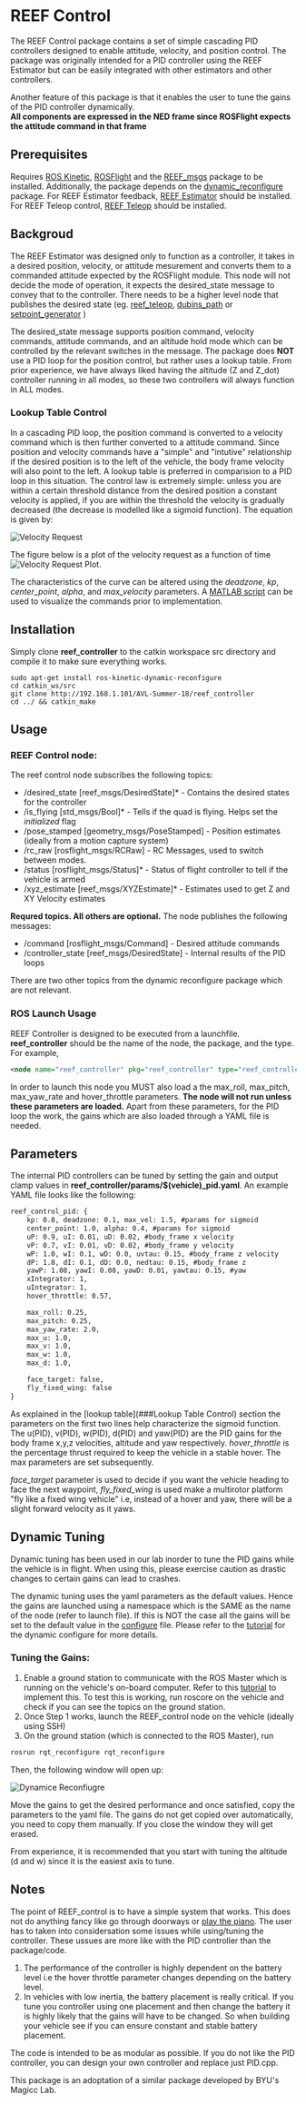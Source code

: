 # REEF Control
The REEF Control package contains a set of simple cascading PID controllers designed to enable attitude, velocity, and position control. The package was originally intended for a PID controller using the REEF Estimator but can be easily integrated with other estimators and other controllers. 

Another feature of this package is that it enables the user to tune the gains of the PID controller dynamically.  
**All components are expressed in the NED frame since ROSFlight expects the attitude command in that frame**
## Prerequisites
Requires [ROS Kinetic](http://wiki.ros.org/kinetic/Installation), [ROSFlight](http://docs.rosflight.org/en/latest/user-guide/ros-setup/) and the [REEF_msgs](http://192.168.1.101/AVL-Summer-18/reef_msgs) package to be installed. Additionally, the package depends on the [dynamic_reconfigure](http://wiki.ros.org/dynamic_reconfigure) package.
For REEF Estimator feedback, [REEF Estimator](http://192.168.1.101/AVL-Summer-18/reef_estimator) should be installed. For REEF Teleop control, [REEF Teleop](http://192.168.1.101/AVL-Summer-18/reef_teleop) should be installed.

## Backgroud
The REEF Estimator was designed only to function as a controller, it takes in a desired position, velocity, or attitude mesurement and converts them to a commanded attitude expected by the ROSFlight module. This node will not decide the mode of operation, it expects the desired_state message to convey that to the controller. There needs to be a higher level node that publishes the desired state (eg. [reef_teleop](http://192.168.1.101/AVL-Summer-18/reef_teleop), [dubins_path](http://192.168.1.101/AVL-Summer-18/dubins_path) or [setpoint_generator](https://github.com/uncc-visionlab/setpoint_publisher)  )

The desired_state message supports position command, velocity commands, attitude commands, and an altitude hold mode which can be controlled by the relevant switches in the message. The package does **NOT** use a PID loop for the position control, but rather uses a lookup table. From prior experience, we have always liked having the altitude (Z and Z_dot) controller running in all modes, so these two controllers will always function in ALL modes. 

### Lookup Table Control
In a cascading PID loop, the position command is converted to a velocity command which is then further converted to a attitude command. Since position and velocity commands have a "simple" and "intutive" relationship if the desired position is to the left of the vehicle, the body frame velocity will also point to the left. A lookup table is preferred in comparision to a PID loop in this situation.
The control law is extremely simple: unless you are within a certain threshold distance from the desired position a constant velocity is applied, if you are within the threshold the velocity is gradually decreased (the decrease is modelled like a sigmoid function). 
The equation is given by:

![Velocity Request](./docs/Sigmoid_Equation.png) 

The figure below is a plot of the velocity request as a function of time 
![Velocity Request Plot](./docs/velocity_request.jpg). 

The characteristics of the curve can be altered using the *deadzone*, *kp*, *center_point*, *alpha*, and *max_velocity* parameters. A [MATLAB script](./scripts/configure_lookup_table.m) can be used to visualize the commands prior to implementation.

## Installation
Simply clone **reef_controller** to the catkin workspace src directory and compile it to make sure everything works.
```
sudo apt-get install ros-kinetic-dynamic-reconfigure
cd catkin_ws/src
git clone http://192.168.1.101/AVL-Summer-18/reef_controller
cd ../ && catkin_make
```
## Usage

### REEF Control node:
The reef control node subscribes the following topics:
 * /desired_state [reef_msgs/DesiredState]* - Contains the desired states for the controller
 * /is_flying [std_msgs/Bool]* - Tells if the quad is flying. Helps set the *initialized* flag
 * /pose_stamped [geometry_msgs/PoseStamped] - Position estimates (ideally from a motion capture system)
 * /rc_raw [rosflight_msgs/RCRaw] - RC Messages, used to switch between modes.
 * /status [rosflight_msgs/Status]* - Status of flight controller to tell if the vehicle is armed
 * /xyz_estimate [reef_msgs/XYZEstimate]* - Estimates used to get Z and XY Velocity estimates
 
 **Requred topics. All others are optional.**
The node publishes the following messages:
* /command [rosflight_msgs/Command] - Desired attitude commands
* /controller_state [reef_msgs/DesiredState] - Internal results of the PID loops

There are two other topics from the dynamic reconfigure package which are not relevant. 

### ROS Launch Usage
REEF Controller is designed to be executed from a launchfile. **reef_controller** should be the name of the node, the package, and the type. For example,
```xml
<node name="reef_controller" pkg="reef_controller" type="reef_controller" output="screen"/>
```
In order to launch this node you MUST also load a the max_roll, max_pitch, max_yaw_rate and hover_throttle parameters. **The node will not run unless these parameters are loaded.** Apart from these parameters, for the PID loop the work, the gains which are also loaded through a YAML file is needed.
## Parameters
The internal PID controllers can be tuned by setting the gain and output clamp values in **reef_controller/params/$(vehicle)_pid.yaml**. An example YAML file looks like the following:
```xml
reef_control_pid: {
    kp: 0.8, deadzone: 0.1, max_vel: 1.5, #params for sigmoid
    center_point: 1.0, alpha: 0.4, #params for sigmoid
    uP: 0.9, uI: 0.01, uD: 0.02, #body_frame x velocity
    vP: 0.7, vI: 0.01, vD: 0.02, #body_frame y velocity
    wP: 1.0, wI: 0.1, wD: 0.0, uvtau: 0.15, #body_frame z velocity
    dP: 1.8, dI: 0.1, dD: 0.0, nedtau: 0.15, #body_frame z
    yawP: 1.08, yawI: 0.08, yawD: 0.01, yawtau: 0.15, #yaw
    xIntegrator: 1,
    uIntegrator: 1,
    hover_throttle: 0.57,

    max_roll: 0.25,
    max_pitch: 0.25,
    max_yaw_rate: 2.0,
    max_u: 1.0,
    max_v: 1.0,
    max_w: 1.0,
    max_d: 1.0,

    face_target: false,
    fly_fixed_wing: false
}
```

As explained in the [lookup table](###Lookup Table Control) section the parameters on the first two lines help characterize the sigmoid function.
The u(PID), v(PID), w(PID), d(PID) and yaw(PID) are the PID gains for the body frame x,y,z velocities, altitude and yaw respectively.
*hover_throttle* is the percentage thrust required to keep the vehicle in a stable hover. The max parameters are set subsequently. 

*face_target* parameter is used to decide if you want the vehicle heading to face the next waypoint, *fly_fixed_wing* is used make a multirotor platform "fly like a fixed wing vehicle" i.e, instead of a hover and yaw, there will be a slight forward velocity as it yaws.

## Dynamic Tuning
Dynamic tuning has been used in our lab inorder to tune the PID gains while the vehicle is in flight. When using this, please exercise caution as drastic changes to certain gains can lead to crashes. 

The dynamic tuning uses the yaml parameters as the default values. Hence the gains are launched using a namespace which is the SAME as the name of the node (refer to launch file). If this is NOT the case all the gains will be set to the default value in the [configure](./cfg/Gains.cfg) file. Please refer to the [tutorial](http://wiki.ros.org/dynamic_reconfigure/Tutorials/HowToWriteYourFirstCfgFile) for the dynamic configure for more details.

### Tuning the Gains:
1) Enable a ground station to communicate with the ROS Master which is running on the vehicle's on-board computer. Refer to this [tutorial](http://wiki.ros.org/ROS/Tutorials/MultipleMachines) to implement this. To test this is working, run roscore on the vehicle and check if you can see the topics on the ground station. 
2) Once Step 1 works, launch the REEF_control node on the vehicle (ideally using SSH)
3) On the ground station (which is connected to the ROS Master), run
```xml
rosrun rqt_reconfigure rqt_reconfigure
```
Then, the following window will open up:

![Dynamice Reconfiugre](./docs/Dynamic_Reconfigure.png)

Move the gains to get the desired performance and once satisfied, copy the parameters to the yaml file. The gains do not get copied over automatically, you need to copy them manually. If you close the window they will get erased. 

From experience, it is recommended that you start with tuning the altitude (d and w) since it is the easiest axis to tune. 
## Notes

The point of REEF_control is to have a simple system that works. This does not do anything fancy like go through doorways or [play the piano](https://www.ted.com/talks/vijay_kumar_robots_that_fly_and_cooperate?language=en). The user has to taken into considersation some issues while using/tuning the controller. These ussues are more like with the PID controller than the package/code.
1) The performance of the controller is highly dependent on the battery level i.e the hover throttle parameter changes depending on the battery level.
2) In vehicles with low inertia, the battery placement is really critical. If you tune you controller using one placement and then change the battery it is highly likely that the gains will have to be changed. So when building your vehicle see if you can ensure constant and stable battery placement.

The code is intended to be as modular as possible. If you do not like the PID controller, you can design your own controller and replace just PID.cpp. 

This package is an adoptation of a similar package developed by BYU's Magicc Lab. 
